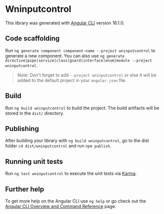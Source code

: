 # Wninputcontrol

This library was generated with [Angular CLI](https://github.com/angular/angular-cli) version 16.1.0.

## Code scaffolding

Run `ng generate component component-name --project wninputcontrol` to generate a new component. You can also use `ng generate directive|pipe|service|class|guard|interface|enum|module --project wninputcontrol`.
> Note: Don't forget to add `--project wninputcontrol` or else it will be added to the default project in your `angular.json` file. 

## Build

Run `ng build wninputcontrol` to build the project. The build artifacts will be stored in the `dist/` directory.

## Publishing

After building your library with `ng build wninputcontrol`, go to the dist folder `cd dist/wninputcontrol` and run `npm publish`.

## Running unit tests

Run `ng test wninputcontrol` to execute the unit tests via [Karma](https://karma-runner.github.io).

## Further help

To get more help on the Angular CLI use `ng help` or go check out the [Angular CLI Overview and Command Reference](https://angular.io/cli) page.
